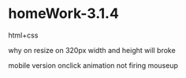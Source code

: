 # homeWork-3.1.4

html+css

why on resize on 320px width and height will broke

mobile version onclick animation not firing mouseup
